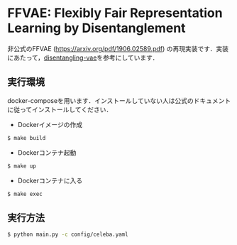 # FFVAE: Flexibly Fair Representation Learning by Disentanglement
非公式のFFVAE (https://arxiv.org/pdf/1906.02589.pdf) の再現実装です．実装にあたって，[disentangling-vae](https://github.com/YannDubs/disentangling-vae/tree/f0452191bab6d94eba0b4e6a065f74dcfd54ac52)を参考にしています．

## 実行環境
docker-composeを用います．インストールしていない人は公式のドキュメントに従ってインストールしてください．

- Dockerイメージの作成
```bash
$ make build
```
- Dockerコンテナ起動
```bash
$ make up
```
- Dockerコンテナに入る
```bash
$ make exec
```
## 実行方法
```bash
$ python main.py -c config/celeba.yaml
```
